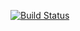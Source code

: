 [![Build Status](https://travis-ci.com/ChaseMay/MyGroceries.svg?branch=master)](https://travis-ci.com/ChaseMay/MyGroceries)
